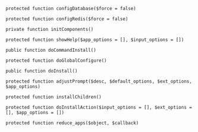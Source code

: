     protected function configDatabase($force = false)

    protected function configRedis($force = false)

    private function initComponents()

    protected function showHelp($app_options = [], $input_options = [])

    public function doCommandInstall()

    protected function doGlobalConfigure()

    public function doInstall()

    protected function adjustPrompt($desc, $default_options, $ext_options, $app_options)

    protected function installChildren()

    protected function doInstallAction($input_options = [], $ext_options = [], $app_options = [])

    protected function reduce_apps($object, $callback)

